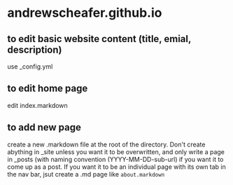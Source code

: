 # andrewscheafer.github.io

## to edit basic website content (title, emial, description)
use _config.yml

## to edit home page
edit index.markdown

## to add new page
create a new .markdown file at the root of the directory. Don't create abything in _site unless you want it to be overwritten, and only write  a page in _posts (with naming convention (YYYY-MM-DD-sub-url) if you want it to come up as a post. If you want it to be an individual page with its own tab in the nav bar, jsut create a .md page like `about.markdown`